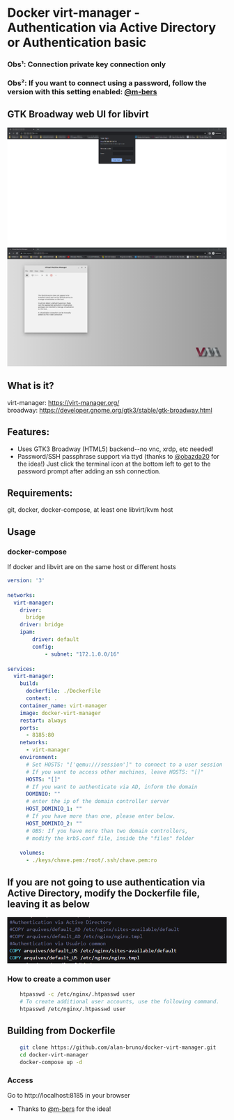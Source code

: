 # Docker virt-manager - Authentication via Active Directory or Authentication basic
### Obs¹: Connection private key connection only
### Obs²: If you want to connect using a password, follow the version with this setting enabled: [@m-bers](https://github.com/m-bers/docker-virt-manager)

## GTK Broadway web UI for libvirt
![Docker virt-manager](img/1.png)
![Docker virt-manager](img/2.png)

## What is it? 
virt-manager: https://virt-manager.org/  
broadway: https://developer.gnome.org/gtk3/stable/gtk-broadway.html


## Features:
* Uses GTK3 Broadway (HTML5) backend--no vnc, xrdp, etc needed!
* Password/SSH passphrase support via ttyd (thanks to [@obazda20](https://github.com/obazda20/docker-virt-manager) for the idea!) Just click the terminal icon at the bottom left to get to the password prompt after adding an ssh connection. 

## Requirements:
git, docker, docker-compose, at least one libvirt/kvm host

## Usage

### docker-compose

If docker and libvirt are on the same host or different hosts
```yaml
version: '3'

networks:
  virt-manager:
    driver:
      bridge
    driver: bridge
    ipam:
        driver: default
        config:
            - subnet: "172.1.0.0/16"

services:  
  virt-manager:
    build:
      dockerfile: ./DockerFile
      context: .
    container_name: virt-manager
    image: docker-virt-manager
    restart: always
    ports:
      - 8185:80
    networks:
      - virt-manager
    environment:
      # Set HOSTS: "['qemu:///session']" to connect to a user session
      # If you want to access other machines, leave HOSTS: "[]"
      HOSTS: "[]"
      # If you want to authenticate via AD, inform the domain
      DOMINIO: ""
      # enter the ip of the domain controller server
      HOST_DOMINIO_1: ""
      # If you have more than one, please enter below.
      HOST_DOMINIO_2: ""
      # OBS: If you have more than two domain controllers, 
      # modify the krb5.conf file, inside the "files" folder
      
    volumes:
      - ./keys/chave.pem:/root/.ssh/chave.pem:ro
```
## If you are not going to use authentication via Active Directory, modify the Dockerfile file, leaving it as below

![Docker virt-manager](img/virt-basic.png)

### How to create a common user

```bash
    htpasswd -c /etc/nginx/.htpasswd user
    # To create additional user accounts, use the following command.
    htpasswd /etc/nginx/.htpasswd user
```
## Building from Dockerfile

```bash
    git clone https://github.com/alan-bruno/docker-virt-manager.git
    cd docker-virt-manager
    docker-compose up -d
```

### Access

Go to http://localhost:8185 in your browser





* Thanks to [@m-bers](https://github.com/m-bers/docker-virt-manager) for the idea!